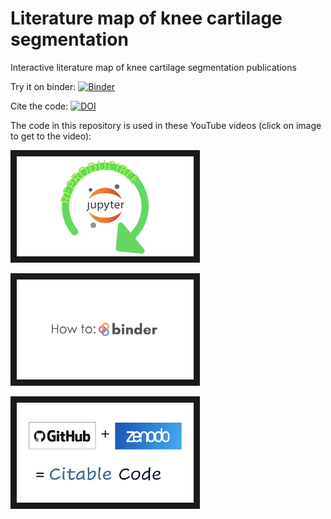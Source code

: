 # Literature map of knee cartilage segmentation

Interactive literature map of knee cartilage segmentation publications

Try it on binder: [![Binder](https://mybinder.org/badge_logo.svg)](https://mybinder.org/v2/gh/sbonaretti/cart_segm_liter_map/master?filepath=literature_review.ipynb)

Cite the code: [![DOI](https://zenodo.org/badge/223441506.svg)](https://zenodo.org/badge/latestdoi/223441506)

The code in this repository is used in these YouTube videos (click on image to get to the video): 

<a href="https://youtu.be/-9qSUJTuec8" target="_blank"><img src="repro.png" alt="image" width="283" height="160" border="10"></a>

<a href="https://youtu.be/owSGVOov9pQ" target="_blank"><img src="binder.png" alt="image" width="283" height="160" border="10"></a>

<a href="https://youtu.be/gp3D4mf6MHQ" target="_blank"><img src="citable_code.png" alt="image" width="283" height="160" border="10"></a>

